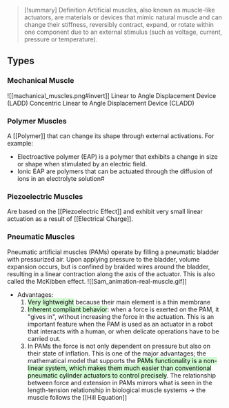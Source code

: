 > [!summary] Definition
>  Artificial muscles, also known as muscle-like actuators, are materials or devices that mimic natural muscle and can change their stiffness, reversibly contract, expand, or rotate within one component due to an external stimulus (such as voltage, current, pressure or temperature).

## Types
### Mechanical Muscle
![[machanical_muscles.png#invert]]
Linear to Angle Displacement Device (LADD)
Concentric Linear to Angle Displacement Device (CLADD)
### Polymer Muscles
A [[Polymer]] that can change its shape through external activations. 
For example:
- Electroactive polymer (EAP) is a polymer that exhibits a change in size or shape when stimulated by an electric field.
- Ionic EAP are polymers that can be actuated through the diffusion of ions in an electrolyte solution#
### Piezoelectric Muscles
Are based on the [[Piezoelectric Effect]] and exhibit very small linear actuation as a result of  [[Electrical Charge]].
### Pneumatic Muscles
Pneumatic artificial muscles (PAMs) operate by filling a pneumatic bladder with pressurized air. Upon applying pressure to the bladder, volume expansion occurs, but is confined by braided wires around the bladder, resulting in a linear contraction along the axis of the actuator. This is also called the McKibben effect.
![[Sam_animation-real-muscle.gif]]
- Advantages:
	1. <mark style="background: #BBFABBA6;">Very lightweight</mark> because their main element is a thin membrane
	2. <mark style="background: #BBFABBA6;">Inherent compliant behavior</mark>: when a force is exerted on the PAM, it "gives in", without increasing the force in the actuation. This is an important feature when the PAM is used as an actuator in a robot that interacts with a human, or when delicate operations have to be carried out.
	3. In PAMs the force is not only dependent on pressure but also on their state of inflation. This is one of the major advantages; the mathematical model that supports the <mark style="background: #BBFABBA6;">PAMs functionality is a non-linear system, which makes them much easier than conventional pneumatic cylinder actuators to control precisely</mark>. The relationship between force and extension in PAMs mirrors what is seen in the length-tension relationship in biological muscle systems -> the muscle follows the [[Hill Equation]]